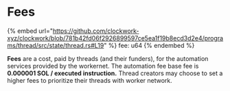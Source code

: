# Fees

{% embed url="https://github.com/clockwork-xyz/clockwork/blob/781b42fd06f2926899597ce5ea1f19b8ecd3d2e4/programs/thread/src/state/thread.rs#L19" %}
fee: u64
{% endembed %}

**Fees** are a cost, paid by threads (and their funders), for the automation services provided by the workernet. The automation fee base fee is **0.000001 SOL / executed instruction.** Thread creators may choose to set a higher fees to prioritize their threads with worker network.&#x20;
